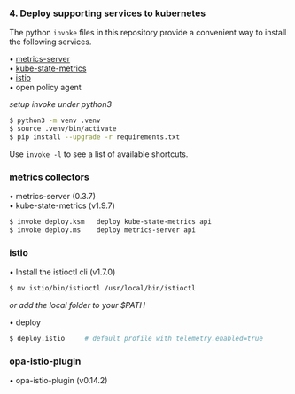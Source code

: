 ### 4. Deploy supporting services to kubernetes  

The python `invoke` files in this repository provide a convenient way to install the following services.  

• [metrics-server](https://github.com/kubernetes-incubator/metrics-server)  
• [kube-state-metrics](https://github.com/kubernetes/kube-state-metrics)  
• [istio](https://istio.io)  
• open policy agent

_setup invoke under python3_  

```bash
$ python3 -m venv .venv  
$ source .venv/bin/activate  
$ pip install --upgrade -r requirements.txt  
```

Use `invoke -l` to see a list of available shortcuts.  

### metrics collectors 

• metrics-server (0.3.7)  
• kube-state-metrics (v1.9.7)  

```bash
$ invoke deploy.ksm   deploy kube-state-metrics api  
$ invoke deploy.ms    deploy metrics-server api  
```

### istio  

• Install the istioctl cli (v1.7.0)  

```bash
$ mv istio/bin/istioctl /usr/local/bin/istioctl
```
_or add the local folder to your $PATH_ 

• deploy  

```bash
$ deploy.istio     # default profile with telemetry.enabled=true
```


### opa-istio-plugin  

• opa-istio-plugin (v0.14.2)  

